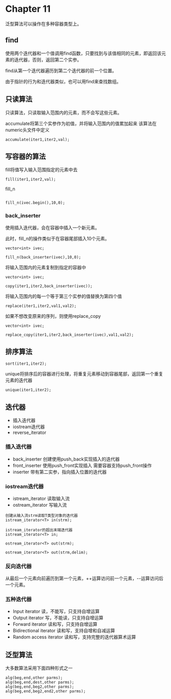 # Chapter 11

泛型算法可以操作在多种容器类型上。

## find

使用两个迭代器和一个值调用find函数，只要找到与该值相同的元素，即返回该元素的迭代器，否则，返回第二个实参。

find从第一个迭代器遍历到第二个迭代器的前一个位置。

由于指针的行为和迭代器类似，也可以用find来查找数组。


## 只读算法

只读算法，只读取输入范围内的元素，而不会写这些元素。

accumulate将第三个实参作为初值，并将输入范围内的值累加起来
该算法在numeric头文件中定义
```
accumulate(iter1,iter2,val);
```

## 写容器的算法


fill将值写入输入范围指定的元素中去
```
fill(iter1,iter2,val);
```

fill_n
```

fill_n(ivec.begin(),10,0);
```

### back_inserter

使用插入迭代器，会在容器中插入一个新元素。

此时，fill_n的操作类似于在容器尾部插入10个元素。
```
vector<int> ivec;

fill_n(back_inserter(ivec),10,0);
```

将输入范围内的元素复制到指定的容器中
```
vector<int> ivec;

copy(iter1,iter2,back_inserter(ivec));
```

将输入范围内的每一个等于第三个实参的值替换为第四个值
```
replace(iter1,iter2,val1,val2);
```

如果不想改变原来的序列，则使用replace_copy
```
vector<int> ivec;

replace_copy(iter1,iter2,back_inserter(ivec),val1,val2);
```

## 排序算法

```
sort(iter1,iter2);
```

unique将排序后的容器进行处理，将重复元素移动到容器尾部，返回第一个重复元素的迭代器
```
unique(iter1,iter2);
```

## 迭代器

+ 插入迭代器
+ iostream迭代器
+ reverse_iterator

### 插入迭代器

+ back_inserter 创建使用push\_back实现插入的迭代器
+ front_inserter 使用push\_front实现插入
需要容器支持push\_front操作
+ inserter 带有第二实参，指向插入位置的迭代器

### iostream迭代器

+ istream_iterator 读取输入流
+ ostream_iterator 写输入流

```
创建从输入流strm读取T类型对象的迭代器
istream_iterator<T> in(strm);

istream_iterator的超出末端迭代器
istream_iterator<T> in;

ostream_iterator<T> out(strm);

ostream_iterator<T> out(strm,delim);
```

### 反向迭代器

从最后一个元素向前遍历到第一个元素，++运算访问前一个元素，--运算访问后一个元素。

### 五种迭代器

+ Input iterator 读，不能写，只支持自增运算
+ Output iterator 写，不能读，只支持自增运算
+ Forward iterator 读和写，只支持自增运算
+ Bidirectional iterator 读和写，支持自增和自减运算
+ Random access iterator 读和写，支持完整的迭代器算术运算

## 泛型算法

大多数算法采用下面四种形式之一
```
alg(beg,end,other parms);
alg(beg,end,dest,other parms);
alg(beg,end,beg2,other parms);
alg(beg,end,beg2,end2,other parms);
```



